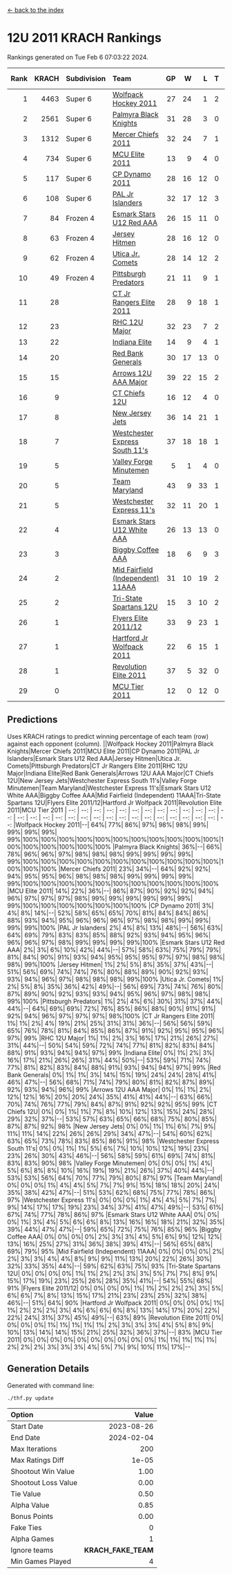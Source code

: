 [<- back to the index](readme.md)
# 12U 2011 KRACH Rankings
Rankings generated on Tue Feb  6 07:03:22 2024.

Rank|KRACH|Subdivision|Team|GP|W|L|T|OTW|OTL|SoS|Exp Wins|Win Diff
---:|---:|:---|:---|---:|---:|---:|---:|---:|---:|---:|---:|---:
1|4463|Super 6|[Wolfpack Hockey 2011](https://gamesheetstats.com/seasons/3664/teams/140937/schedule)|27|24|1|2|0|0|462|25.8|-0.0
2|2561|Super 6|[Palmyra Black Knights](https://gamesheetstats.com/seasons/3664/teams/140949/schedule)|31|28|3|0|1|0|487|28.8|-0.0
3|1312|Super 6|[Mercer Chiefs 2011](https://gamesheetstats.com/seasons/3664/teams/140936/schedule)|32|24|7|1|2|1|954|25.3|-0.0
4|734|Super 6|[MCU Elite 2011](https://gamesheetstats.com/seasons/3664/teams/140929/schedule)|13|9|4|0|3|0|949|9.8|-0.0
5|117|Super 6|[CP Dynamo 2011](https://gamesheetstats.com/seasons/3664/teams/140944/schedule)|28|16|12|0|1|4|656|16.8|-0.0
6|108|Super 6|[PAL Jr Islanders](https://gamesheetstats.com/seasons/3664/teams/140943/schedule)|32|17|12|3|2|0|744|19.4|0.0
7|84|Frozen 4|[Esmark Stars U12 Red AAA](https://gamesheetstats.com/seasons/3664/teams/140951/schedule)|26|15|11|0|3|0|736|15.9|0.0
8|63|Frozen 4|[Jersey Hitmen](https://gamesheetstats.com/seasons/3664/teams/140938/schedule)|28|16|12|0|2|1|604|16.9|0.0
9|62|Frozen 4|[Utica Jr. Comets](https://gamesheetstats.com/seasons/3664/teams/140945/schedule)|28|14|12|2|2|2|611|15.9|0.0
10|49|Frozen 4|[Pittsburgh Predators](https://gamesheetstats.com/seasons/3664/teams/140950/schedule)|21|11|9|1|1|1|884|12.4|0.0
11|28||[CT Jr Rangers Elite 2011](https://gamesheetstats.com/seasons/3664/teams/140931/schedule)|28|9|18|1|1|1|809|10.4|0.0
12|23||[RHC 12U Major](https://gamesheetstats.com/seasons/3664/teams/140941/schedule)|32|23|7|2|0|1|16|24.9|0.0
13|22||[Indiana Elite](https://gamesheetstats.com/seasons/3664/teams/144353/schedule)|14|9|4|1|1|0|51|10.4|0.0
14|20||[Red Bank Generals](https://gamesheetstats.com/seasons/3664/teams/140940/schedule)|30|17|13|0|1|3|175|17.9|0.0
15|15||[Arrows 12U AAA Major](https://gamesheetstats.com/seasons/3664/teams/140946/schedule)|39|22|15|2|1|1|74|23.9|0.0
16|9||[CT Chiefs 12U](https://gamesheetstats.com/seasons/3664/teams/140934/schedule)|16|12|4|0|1|0|5|12.9|0.0
17|8||[New Jersey Jets](https://gamesheetstats.com/seasons/3664/teams/140939/schedule)|36|14|21|1|2|0|321|15.4|0.0
18|7||[Westchester Express South 11's](https://gamesheetstats.com/seasons/3664/teams/140947/schedule)|37|18|18|1|2|0|54|19.4|0.0
19|5||[Valley Forge Minutemen](https://gamesheetstats.com/seasons/3664/teams/187349/schedule)|5|1|4|0|0|0|452|1.9|0.0
20|5||[Team Maryland](https://gamesheetstats.com/seasons/3664/teams/140954/schedule)|43|9|33|1|0|6|568|10.4|0.0
21|5||[Westchester Express 11's](https://gamesheetstats.com/seasons/3664/teams/140948/schedule)|32|11|20|1|0|3|55|12.4|0.0
22|4||[Esmark Stars U12 White AAA](https://gamesheetstats.com/seasons/3664/teams/140952/schedule)|26|13|13|0|1|1|9|13.9|0.0
23|3||[Biggby Coffee AAA](https://gamesheetstats.com/seasons/3664/teams/144351/schedule)|18|6|9|3|0|0|13|8.4|0.0
24|2||[Mid Fairfield (Independent) 11AAA](https://gamesheetstats.com/seasons/3664/teams/140933/schedule)|31|10|19|2|0|1|13|11.9|0.0
25|2||[Tri-State Spartans 12U](https://gamesheetstats.com/seasons/3664/teams/144352/schedule)|15|3|10|2|0|0|10|4.9|0.0
26|1||[Flyers Elite 2011/12](https://gamesheetstats.com/seasons/3664/teams/140942/schedule)|33|9|23|1|0|2|8|10.4|0.0
27|1||[Hartford Jr Wolfpack 2011](https://gamesheetstats.com/seasons/3664/teams/140935/schedule)|22|6|15|1|1|0|8|7.4|0.0
28|1||[Revolution Elite 2011](https://gamesheetstats.com/seasons/3664/teams/140953/schedule)|37|5|32|0|0|0|9|5.9|0.0
29|0||[MCU Tier 2011](https://gamesheetstats.com/seasons/3664/teams/140932/schedule)|12|0|12|0|0|0|4|0.9|0.0

## Predictions
Uses KRACH ratings to predict winning percentage of each team (row) against each opponent (column).
||Wolfpack Hockey 2011|Palmyra Black Knights|Mercer Chiefs 2011|MCU Elite 2011|CP Dynamo 2011|PAL Jr Islanders|Esmark Stars U12 Red AAA|Jersey Hitmen|Utica Jr. Comets|Pittsburgh Predators|CT Jr Rangers Elite 2011|RHC 12U Major|Indiana Elite|Red Bank Generals|Arrows 12U AAA Major|CT Chiefs 12U|New Jersey Jets|Westchester Express South 11's|Valley Forge Minutemen|Team Maryland|Westchester Express 11's|Esmark Stars U12 White AAA|Biggby Coffee AAA|Mid Fairfield (Independent) 11AAA|Tri-State Spartans 12U|Flyers Elite 2011/12|Hartford Jr Wolfpack 2011|Revolution Elite 2011|MCU Tier 2011
| --: | --: | --: | --: | --: | --: | --: | --: | --: | --: | --: | --: | --: | --: | --: | --: | --: | --: | --: | --: | --: | --: | --: | --: | --: | --: | --: | --: | --: | --: 
|Wolfpack Hockey 2011|--| 64%| 77%| 86%| 97%| 98%| 98%| 99%| 99%| 99%| 99%| 99%|100%|100%|100%|100%|100%|100%|100%|100%|100%|100%|100%|100%|100%|100%|100%|100%|100%
|Palmyra Black Knights| 36%|--| 66%| 78%| 96%| 96%| 97%| 98%| 98%| 98%| 99%| 99%| 99%| 99%| 99%|100%|100%|100%|100%|100%|100%|100%|100%|100%|100%|100%|100%|100%|100%
|Mercer Chiefs 2011| 23%| 34%|--| 64%| 92%| 92%| 94%| 95%| 95%| 96%| 98%| 98%| 98%| 99%| 99%| 99%| 99%| 99%|100%|100%|100%|100%|100%|100%|100%|100%|100%|100%|100%
|MCU Elite 2011| 14%| 22%| 36%|--| 86%| 87%| 90%| 92%| 92%| 94%| 96%| 97%| 97%| 97%| 98%| 99%| 99%| 99%| 99%| 99%| 99%| 99%|100%|100%|100%|100%|100%|100%|100%
|CP Dynamo 2011|  3%|  4%|  8%| 14%|--| 52%| 58%| 65%| 65%| 70%| 81%| 84%| 84%| 86%| 88%| 93%| 94%| 95%| 96%| 96%| 96%| 97%| 98%| 98%| 99%| 99%| 99%| 99%|100%
|PAL Jr Islanders|  2%|  4%|  8%| 13%| 48%|--| 56%| 63%| 64%| 69%| 79%| 83%| 83%| 85%| 88%| 92%| 93%| 94%| 95%| 96%| 96%| 96%| 97%| 98%| 99%| 99%| 99%| 99%|100%
|Esmark Stars U12 Red AAA|  2%|  3%|  6%| 10%| 42%| 44%|--| 57%| 58%| 63%| 75%| 79%| 79%| 81%| 84%| 90%| 91%| 93%| 94%| 95%| 95%| 95%| 97%| 97%| 98%| 98%| 98%| 99%|100%
|Jersey Hitmen|  1%|  2%|  5%|  8%| 35%| 37%| 43%|--| 51%| 56%| 69%| 74%| 74%| 76%| 80%| 88%| 89%| 90%| 92%| 93%| 93%| 94%| 96%| 97%| 98%| 98%| 98%| 99%|100%
|Utica Jr. Comets|  1%|  2%|  5%|  8%| 35%| 36%| 42%| 49%|--| 56%| 69%| 73%| 74%| 76%| 80%| 87%| 89%| 90%| 92%| 93%| 93%| 94%| 95%| 96%| 97%| 98%| 98%| 99%|100%
|Pittsburgh Predators|  1%|  2%|  4%|  6%| 30%| 31%| 37%| 44%| 44%|--| 64%| 69%| 69%| 72%| 76%| 85%| 86%| 88%| 90%| 91%| 91%| 92%| 94%| 96%| 97%| 97%| 97%| 98%|100%
|CT Jr Rangers Elite 2011|  1%|  1%|  2%|  4%| 19%| 21%| 25%| 31%| 31%| 36%|--| 56%| 56%| 59%| 65%| 76%| 78%| 81%| 84%| 85%| 86%| 87%| 91%| 92%| 95%| 95%| 96%| 97%| 99%
|RHC 12U Major|  1%|  1%|  2%|  3%| 16%| 17%| 21%| 26%| 27%| 31%| 44%|--| 50%| 54%| 59%| 72%| 74%| 77%| 81%| 82%| 83%| 84%| 88%| 91%| 93%| 94%| 94%| 97%| 99%
|Indiana Elite|  0%|  1%|  2%|  3%| 16%| 17%| 21%| 26%| 26%| 31%| 44%| 50%|--| 53%| 59%| 71%| 74%| 77%| 81%| 82%| 83%| 84%| 88%| 91%| 93%| 94%| 94%| 97%| 99%
|Red Bank Generals|  0%|  1%|  1%|  3%| 14%| 15%| 19%| 24%| 24%| 28%| 41%| 46%| 47%|--| 56%| 68%| 71%| 74%| 79%| 80%| 81%| 82%| 87%| 89%| 92%| 93%| 94%| 96%| 99%
|Arrows 12U AAA Major|  0%|  1%|  1%|  2%| 12%| 12%| 16%| 20%| 20%| 24%| 35%| 41%| 41%| 44%|--| 63%| 66%| 70%| 74%| 76%| 77%| 79%| 84%| 87%| 91%| 92%| 92%| 95%| 99%
|CT Chiefs 12U|  0%|  0%|  1%|  1%|  7%|  8%| 10%| 12%| 13%| 15%| 24%| 28%| 29%| 32%| 37%|--| 53%| 57%| 63%| 65%| 66%| 68%| 75%| 80%| 85%| 87%| 87%| 92%| 98%
|New Jersey Jets|  0%|  0%|  1%|  1%|  6%|  7%|  9%| 11%| 11%| 14%| 22%| 26%| 26%| 29%| 34%| 47%|--| 54%| 60%| 62%| 63%| 65%| 73%| 78%| 83%| 85%| 86%| 91%| 98%
|Westchester Express South 11's|  0%|  0%|  1%|  1%|  5%|  6%|  7%| 10%| 10%| 12%| 19%| 23%| 23%| 26%| 30%| 43%| 46%|--| 56%| 58%| 59%| 61%| 69%| 74%| 81%| 83%| 83%| 90%| 98%
|Valley Forge Minutemen|  0%|  0%|  0%|  1%|  4%|  5%|  6%|  8%|  8%| 10%| 16%| 19%| 19%| 21%| 26%| 37%| 40%| 44%|--| 53%| 53%| 56%| 64%| 70%| 77%| 79%| 80%| 87%| 97%
|Team Maryland|  0%|  0%|  0%|  1%|  4%|  4%|  5%|  7%|  7%|  9%| 15%| 18%| 18%| 20%| 24%| 35%| 38%| 42%| 47%|--| 51%| 53%| 62%| 68%| 75%| 77%| 78%| 86%| 97%
|Westchester Express 11's|  0%|  0%|  0%|  1%|  4%|  4%|  5%|  7%|  7%|  9%| 14%| 17%| 17%| 19%| 23%| 34%| 37%| 41%| 47%| 49%|--| 53%| 61%| 67%| 74%| 77%| 78%| 86%| 97%
|Esmark Stars U12 White AAA|  0%|  0%|  0%|  1%|  3%|  4%|  5%|  6%|  6%|  8%| 13%| 16%| 16%| 18%| 21%| 32%| 35%| 39%| 44%| 47%| 47%|--| 59%| 65%| 72%| 75%| 76%| 85%| 96%
|Biggby Coffee AAA|  0%|  0%|  0%|  0%|  2%|  3%|  3%|  4%|  5%|  6%|  9%| 12%| 12%| 13%| 16%| 25%| 27%| 31%| 36%| 38%| 39%| 41%|--| 56%| 65%| 68%| 69%| 79%| 95%
|Mid Fairfield (Independent) 11AAA|  0%|  0%|  0%|  0%|  2%|  2%|  3%|  3%|  4%|  4%|  8%|  9%|  9%| 11%| 13%| 20%| 22%| 26%| 30%| 32%| 33%| 35%| 44%|--| 59%| 62%| 63%| 75%| 93%
|Tri-State Spartans 12U|  0%|  0%|  0%|  0%|  1%|  1%|  2%|  2%|  3%|  3%|  5%|  7%|  7%|  8%|  9%| 15%| 17%| 19%| 23%| 25%| 26%| 28%| 35%| 41%|--| 54%| 55%| 68%| 91%
|Flyers Elite 2011/12|  0%|  0%|  0%|  0%|  1%|  1%|  2%|  2%|  2%|  3%|  5%|  6%|  6%|  7%|  8%| 13%| 15%| 17%| 21%| 23%| 23%| 25%| 32%| 38%| 46%|--| 51%| 64%| 90%
|Hartford Jr Wolfpack 2011|  0%|  0%|  0%|  0%|  1%|  1%|  2%|  2%|  2%|  3%|  4%|  6%|  6%|  6%|  8%| 13%| 14%| 17%| 20%| 22%| 22%| 24%| 31%| 37%| 45%| 49%|--| 63%| 89%
|Revolution Elite 2011|  0%|  0%|  0%|  0%|  1%|  1%|  1%|  1%|  1%|  2%|  3%|  3%|  3%|  4%|  5%|  8%|  9%| 10%| 13%| 14%| 14%| 15%| 21%| 25%| 32%| 36%| 37%|--| 83%
|MCU Tier 2011|  0%|  0%|  0%|  0%|  0%|  0%|  0%|  0%|  0%|  0%|  1%|  1%|  1%|  1%|  1%|  2%|  2%|  2%|  3%|  3%|  3%|  4%|  5%|  7%|  9%| 10%| 11%| 17%|--

## Generation Details

Generated with command line:
```
./thf.py update
```

| Option | Value |
| :----- | ----: |
| Start Date | 2023-08-26 |
| End Date | 2024-02-04 |
| Max Iterations | 200 |
| Max Ratings Diff | 1e-05 |
| Shootout Win Value | 1.00 |
| Shootout Loss Value | 0.00 |
| Tie Value | 0.50 |
| Alpha Value | 0.85 |
| Bonus Points | 0.00 |
| Fake Ties | 0 |
| Alpha Games | 1 |
| Ignore teams | __KRACH_FAKE_TEAM__ |
| Min Games Played | 4 |

